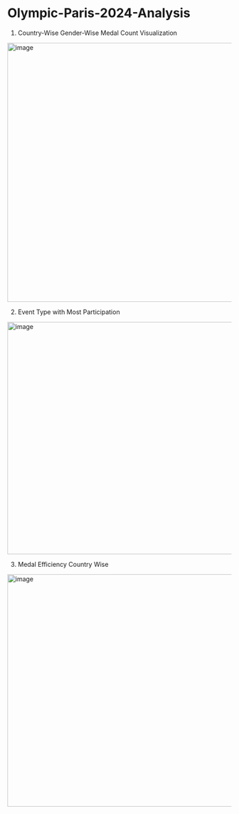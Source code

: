 # Olympic-Paris-2024-Analysis

1) Country-Wise Gender-Wise Medal Count Visualization
<img width="1382" height="582" alt="image" src="https://github.com/user-attachments/assets/a81dfe71-50f2-4bde-945d-04967637fe5e" />

2) Event Type with Most Participation
<img width="1339" height="522" alt="image" src="https://github.com/user-attachments/assets/e3d52121-af8d-4122-b6bd-b597ed2bd421" />

3) Medal Efficiency Country Wise
<img width="1428" height="522" alt="image" src="https://github.com/user-attachments/assets/36a34e42-d24d-46df-bee7-d8f07c178de3" />
